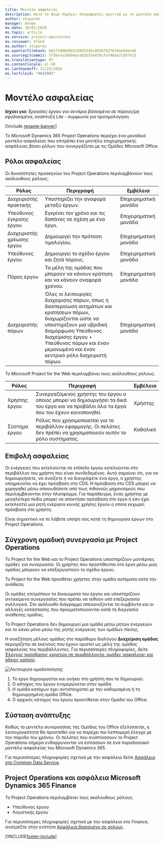 ```yaml
---
title: Μοντέλο ασφαλείας
description: Αυτό το θέμα παρέχει πληροφορίες σχετικά με το μοντέλο ασφαλείας στο Dynamics 365 Project Operations.
author: stsporen
manager: Annbe
ms.date: 10/01/2020
ms.topic: article
ms.service: project-operations
ms.reviewer: kfend
ms.author: stsporen
ms.openlocfilehash: b01f3d88dd021895933bc863b762f019ae50eed6
ms.sourcegitcommit: 573be7e36604ace82b35e439cfa748aa7c587415
ms.translationtype: HT
ms.contentlocale: el-GR
ms.lasthandoff: 11/25/2020
ms.locfileid: "4642903"
---
```

# <a name="security-model"></a>Μοντέλο ασφαλείας

_**Ισχύει για:** Εργασίες έργου για σενάρια βασισμένα σε πόρους/μη εφοδιασμένα, ανάπτυξη Lite - συμφωνία για προτιμολόγηση_

[!include [rename-banner](~/includes/cc-data-platform-banner.md)]

Το Microsoft Dynamics 365 Project Operations περιέχει ένα μοναδικό μοντέλο ασφαλείας που επιτρέπει ένα μοντέλο επιχειρηματικής ασφάλειας βάσει ρόλων που συνεργάζεται με τις Ομάδες Microsoft Office. 


## <a name="security-roles"></a>Ρόλοι ασφαλείας
Οι δυνατότητες προσκηνίου του Project Operations περιλαμβάνουν τους ακόλουθους ρόλους:

| Ρόλος                          | Περιγραφή                                                                                                                                                                 | Εμβέλεια |
|-------------------------------|-----------------------------------------------------------------------------------------------------------------------------------------------------------------------------|------|
| Διαχειριστής πρακτικής              | Υποστηρίζει την αναφορά μεταξύ έργων.                                                                                                            | Επιχειρηματική μονάδα              |
| Υπεύθυνος έγκρισης έργου              | Εγκρίνει τον χρόνο και τις δαπάνες σε σχέση με ένα έργο.                                                                                                                              | Επιχειρηματική μονάδα |
| Διαχειριστής χρέωσης έργου | Δημιουργεί την πρόταση τιμολογίου.                                                                                                                                                 | Επιχειρηματική μονάδα |
| Υπεύθυνος έργου               | Δημιουργεί το σχέδιο έργου και ζητά πόρους.                                                                                                                              | Επιχειρηματική μονάδα |
| Πόρος έργου              | Τα μέλη της ομάδας που μπορούν να κάνουν κράτηση και να κάνουν αναφορά χρόνου.                                                                                                          | Επιχειρηματική μονάδα|
| Διαχειριστής πόρων              | Όλες οι λειτουργίες διαχείρισης πόρων, όπως η διεκπεραίωση αιτημάτων και κρατήσεων πόρων, διαχωρίζονται ώστε να υποστηρίζουν μια υβριδική διαμόρφωση Υπεύθυνος διαχείρισης έργου + Υπεύθυνος πόρων και έναν μεμονωμένο και έναν κεντρικό ρόλο διαχειριστή πόρων. | Επιχειρηματική μονάδα |


Το Microsoft Project for the Web περιλαμβάνει τους ακόλουθους ρόλους:

| Ρόλος           | Περιγραφή                                                                                                        | Εμβέλεια  |
|----------------|--------------------------------------------------------------------------------------------------------------------|--------|
| Χρήστης έργου   | Συνεργαζόμενος χρήστης του έργου ο οποίος μπορεί να δημιουργήσει τα δικά του έργα και να προβάλει όλα τα έργα που του έχουν κοινοποιηθεί. | Χρήστης   |
| Σύστημα έργου | Ρόλος που χρησιμοποιείται για το περιβάλλον εφαρμογής. Οι πελάτες δεν πρέπει να χρησιμοποιούν αυτόν το ρόλο συστήματος.                                    | Καθολικό |

## <a name="security-enforcement"></a>Επιβολή ασφαλείας
Οι ενέργειες που εκτελούνται σε επίπεδο έργου εκτελούνται στο περιβάλλον του χρήστη που είναι συνδεδεμένος. Αυτό σημαίνει ότι, για να δημιουργήσετε, να ανοίξετε ή να διαγράψετε ένα έργο, ο χρήστης υποχρεούται να έχει πρόσβαση στο CDS. Η πρόσβαση στο CDS μπορεί να χορηγηθεί μέσω οποιουδήποτε από τους πιθανούς μηχανισμούς που περιλαμβάνονται στην πλατφόρμα. Για παράδειγμα, ένας χρήστης με μεγαλύτερο πεδίο μπορεί να αποκτήσει πρόσβαση στο έργο ή εάν έχει εκτελεστεί μια ρητή ενέργεια κοινής χρήσης έργου η οποία εκχωρεί πρόσβαση στο χρήστη.

Είναι σημαντικό να το λάβετε υπόψη σας κατά τη δημιουργία έργων στο Project Operations.

## <a name="modern-group-collaboration-with-project-operations"></a>Σύγχρονη ομαδική συνεργασία με Project Operations
Το Project for the Web και το Project Operations υποστηρίζουν μοντέρνες ομάδες για συνεργασία. Οι χρήστες που προστίθενται στο έργο μέσω μιας ομάδας μπορούν να επεξεργαστούν το σχέδιο έργου.

Το Project for the Web προσθέτει χρήστες στην ομάδα αυτόματα κατά την ανάθεση.

Οι ομάδες επιτρέπουν τα δικαιώματα του έργου και υποστηρίζουν αντικείμενα συνεργασίας που πρέπει να τεθούν υπό επεξεργασία συλλογικά. Στο ακόλουθο διάγραμμα απεικονίζονται τα συμβάντα και οι αλλαγές κατάστασης που πραγματοποιούνται κατά τη διεργασία ανάθεσης ομάδας.

Το Project Operations δεν δημιουργεί μια ομάδα μέσω ρητών ενεργειών και το κάνει μόνο μέσω της ρητής ενέργειας των ομάδων πίεσης.

Η αναζήτηση μέλους ομάδας στο παράθυρο διαλόγου **Διαχείριση ομάδας** περιορίζεται σε εκείνους που έχουν οριστεί ως μέλη της ομάδας ασφαλείας του περιβάλλοντος. Για περισσότερες πληροφορίες, δείτε [Έλεγχος πρόσβασης χρηστών σε περιβάλλοντα: ομάδες ασφαλείας και άδειες χρήσης](https://docs.microsoft.com/power-platform/admin/control-user-access).

![Λειτουργία ομαδοποίησης](./media/groupsmode.png)

1. Το έργο δημιουργείται και ανήκει στο χρήστη που το δημιουργεί.
2. Ο κάτοχος του έργου ενημερώνεται στην ομάδα.
3. Η ομάδα κατόχων έχει αντιστοιχιστεί με την καθορισμένη ή τη δημιουργημένη ομάδα Office.
4. Ο αρχικός κάτοχος του έργου προστίθεται στην Ομάδα του Office.

## <a name="deployment-recommendation"></a>Σύσταση ανάπτυξης
Καθώς το μοντέλο συνεργασίας της Ομάδας του Office εξελίσσεται, η λειτουργικότητα θα προστεθεί για να παρέχει πιο λεπτομερή έλεγχο με την πάροδο του χρόνου. Οι πελάτες που αναπτύσσουν το Project Operations σήμερα ενθαρρύνονται να εστιάσουν σε ένα παραδοσιακό μοντέλο ασφαλείας του Microsoft Dynamics 365.

Για περισσότερες πληροφορίες σχετικά με την ασφάλεια δείτε [Ασφάλεια στο Common Data Service](https://docs.microsoft.com/power-platform/admin/wp-security).

## <a name="project-operations-and-microsoft-dynamics-365-finance-security"></a>Project Operations και ασφάλεια Microsoft Dynamics 365 Finance 
Το Project Operations περιλαμβάνει τους ακόλουθους ρόλους:

- Υπεύθυνος έργου
- Λογιστικής έργου

Για περισσότερες πληροφορίες σχετικά με την ασφάλεια στο Finance, ανατρέξτε στην ενότητα [Ασφάλεια βασισμένη σε ρόλους](https://docs.microsoft.com/dynamics365/fin-ops-core/dev-itpro/sysadmin/role-based-security).




[!INCLUDE[footer-include](../includes/footer-banner.md)]